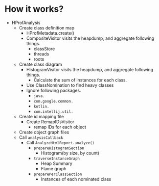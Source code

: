 # How it works?

- HProfAnalysis
    - Create class definition map
        - HProfMetadata.create()
        - CompositeVisitor visits the heapdump, and aggregate following things.
            - classStore
            - threads
            - roots
    - Create class diagram
        - HistogramVisitor visits the heapdump, and aggregate following things.
            - Calculate the sum of instances for each class.
        - Use ClassNomination to find heavy classes
        - Ignore following packages.
            - `java.`
            - `com.google.common.`
            - `kotlin.`
            - `com.intellij.util.`
    - Create id mapping file
        - Create RemapIDsVisitor
            - remap IDs for each object
    - Create object graph files
    - Call `analysisCallback`
        - Call `AnalyzeHtmlReport.analyze()`
            - `prepareHistogramSection`
                - Histogram(by size, by count)
            - `traverseInstanceGraph`
                - Heap Summary
                - Flame graph
            - `preparePerClassSection`
                - Instances of each nominated class

